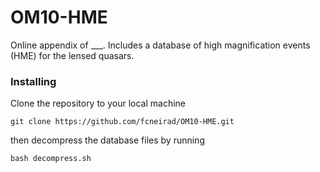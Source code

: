# OM10-HME

Online appendix of ___.
Includes a database of high magnification events (HME) for the lensed quasars.

### Installing

Clone the repository to your local machine
```
git clone https://github.com/fcneirad/OM10-HME.git
```
then decompress the database files by running
```
bash decompress.sh
```
